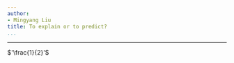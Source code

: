 ```yaml
---
author:
- Mingyang Liu
title: To explain or to predict?
...
```

---

<script type="text/javascript" src="http://cdn.mathjax.org/mathjax/latest/MathJax.js?config=default"></script>

$'\frac{1}{2}'$

